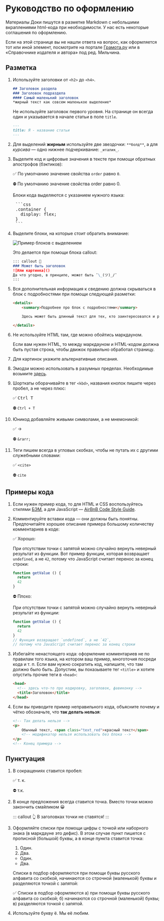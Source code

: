 # Руководство по оформлению

Материалы Доки пишутся в разметке Markdown с небольшими вкраплениями html-кода при необходимости. У нас есть некоторые соглашения по оформлению.

Если на этой странице вы не нашли ответа на вопрос, как оформляется тот или иной элемент, посмотрите на портале [Грамота.ру](http://gramota.ru/) или в  «Справочнике издателя и автора» под ред. Мильчина.

## Разметка

1. Используйте заголовки от `<h2>` до `<h4>`.

    ```markdown
    ## Заголовок раздела
    ### Заголовок подраздела
    #### Самый маленький заголовок
    *жирный текст как совсем маленькое выделение*
    ```

    Не используйте заголовок первого уровня. На странице он всегда один и указывается в начале статьи в поле `title`.

    ```markdown
    ---
    title: Я - название статьи
    ---
    ```

1. Для выделений **жирным** используйте две звездочки: `**болд**`, а для _курсива_ — одно нижнее подчеркивание: `_италик_`.

1. Выделите код и цифровые значения в тексте при помощи обратных апострофов (бэктиков):

    ✅ По умолчанию значение свойства `order` равно `0`.

    ⛔ По умолчанию значение свойства order равно 0.

    Блоки кода выделяются с указанием нужного языка:

    <pre>
    ```css
    .container {
      display: flex;
    }
    ```</pre>

1. Выделите блоки, на которые стоит обратить внимание:

    ![Пример блоков с выделением](./src/assets/images/docs/writing/callouts.png)

    Это делается при помощи блока callout:

    ```markdown
    ::: callout 🥨
    ### Может быть заголовок
    ![Или картинка]()
    Да что угодно, в принципе, может быть ¯\_(ツ)_/¯
    :::
    ```

1. Вся дополнительная информация к сведению должна скрываться в блок с подробностями при помощи следующей разметки:

    ```html
    <details>
        <summary>Подробнее про блок с подробностями</summary>

        Здесь может быть длинный текст для тех, кто заинтересовался и раскрыл блок.

    </details>
    ```

1. Не используйте HTML там, где можно обойтись маркдауном.

    Если вам нужен HTML, то между маркдауном и HTML-кодом должна быть пустая строка, чтобы движок правильно обработал страницу.

1. Для картинок укажите альтернативные описания.

1. Эмодзи можно использовать в разумных пределах. Необходимые возьмите [здесь](https://ru.piliapp.com/emoji/list/).

1. Шорткаты оборачивайте в тег `<kbd>`, названия кнопок пишите через пробел, а не через плюс:

    ✅  <kbd>Ctrl T</kbd>

    ⛔ `Ctrl + T`

1. Юникод добавляйте живыми символами, а не мнемоникой:

    ✅  →

    ⛔ `&rarr;`

1. Теги пишем всегда в угловых скобках, чтобы не путать их с другими служебными словами:

    ✅ `<cite>`

    ⛔ `cite`

## Примеры кода

1. Если нужен пример кода, то для HTML и CSS воспользуйтесь стилями [БЭМ](https://ru.bem.info/), а для JavaScript — [AirBnB Code Style Guide](https://github.com/airbnb/javascript).

1. Комментируйте вставки кода — они должны быть понятны. Предпочитайте хорошее описание примера большому количеству комментариев в коде:

    ✅ Хорошо:

    При отсутствии точки с запятой можно случайно вернуть неверный результат из функции. Вот пример функции, которая возвращает `undefined`, а не `42`, потому что JavaScript считает перенос за конец строки:

    ```js
    function getValue () {
      return
      42
    }
    ```

    ⛔ Плохо:

    При отсутствии точки с запятой можно случайно вернуть неверный результат из функции:

    ```js
    function getValue () {
      return
      42
    }
    // Функция возвращает `undefined`, а не `42`,
    // потому что JavaScript считает перенос за конец строки
    ```

1. Избегайте ненастоящего кода: оформление комментариев не по правилам того языка, на котором ваш пример, многоточия посреди кода и т. п. Если вам нужно сократить код, напишите, что там должно было быть. Допустим, вы показываете тег `<title>` и хотите опустить прочие теги в `<head>`:

    ```html
    <head>
      <!-- здесь что-то про кодировку, заголовок, фавиконку -->
      <title>Заголовок</title>
    </head>
    ```

1. Если вы приводите пример неправильного кода, объясните почему и чётко обозначьте, что **так делать нельзя**:

    ```html
    <!-- Так делать нельзя -->
    <p>
        Обычный текст, <span class="text_red">красный текст</span>
        <!-- модификатор нельзя использовать без блока -->
    </p>
    <!-- Конец примера -->
    ```

## Пунктуация

1. В сокращениях ставится пробел:

    ✅ т. к.

    ⛔ т.к.

1. В конце предложения всегда ставится точка. Вместо точки можно закончить смайликом 😀

    ::: callout 👆
    В заголовках точки не ставятся!
    :::

1. Оформляйте списки при помощи цифры с точкой или наборного знака (в маркдауне это дефис). В этом случае пункт пишется с прописной (большой) буквы, а в конце пункта ставится точка:

    1. Один.
    2. Два.

    - Один.
    - Два.

    Списки в подбор оформляются при помощи буквы русского алфавита со скобкой, начинаются со строчной (маленькой) буквы и разделяются точкой с запятой:

    ✅ Списки в подбор оформляются а) при помощи буквы русского алфавита со скобкой; б) начинаются со строчной (маленькой) буквы; в) разделяются точкой с запятой.

1. Используйте букву ё. Мы её любим.

